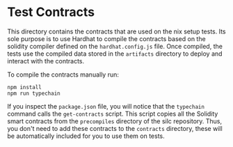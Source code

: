 # Test Contracts

This directory contains the contracts that are used on the nix setup tests.
Its sole purpose is to use Hardhat to compile the contracts based on
the solidity compiler defined on the `hardhat.config.js` file.
Once compiled, the tests use the compiled data stored in the `artifacts`
directory to deploy and interact with the contracts.

To compile the contracts manually run:

```shell
npm install
npm run typechain
```

If you inspect the `package.json` file, you will notice that
the `typechain` command calls the `get-contracts` script.
This script copies all the Solidity smart contracts from the `precompiles`
directory of the silc repository.
Thus, you don't need to add these contracts to the `contracts` directory,
these will be automatically included for you to use them on tests.
